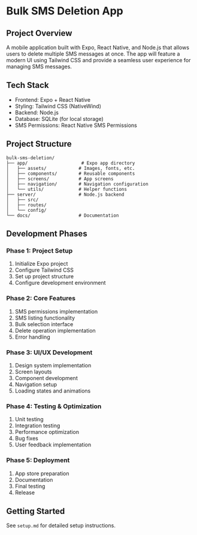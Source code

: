 # Bulk SMS Deletion App

## Project Overview

A mobile application built with Expo, React Native, and Node.js that allows users to delete multiple SMS messages at once. The app will feature a modern UI using Tailwind CSS and provide a seamless user experience for managing SMS messages.

## Tech Stack

- Frontend: Expo + React Native
- Styling: Tailwind CSS (NativeWind)
- Backend: Node.js
- Database: SQLite (for local storage)
- SMS Permissions: React Native SMS Permissions

## Project Structure

```
bulk-sms-deletion/
├── app/                    # Expo app directory
│   ├── assets/            # Images, fonts, etc.
│   ├── components/        # Reusable components
│   ├── screens/           # App screens
│   ├── navigation/        # Navigation configuration
│   └── utils/             # Helper functions
├── server/                # Node.js backend
│   ├── src/
│   ├── routes/
│   └── config/
└── docs/                  # Documentation
```

## Development Phases

### Phase 1: Project Setup

1. Initialize Expo project
2. Configure Tailwind CSS
3. Set up project structure
4. Configure development environment

### Phase 2: Core Features

1. SMS permissions implementation
2. SMS listing functionality
3. Bulk selection interface
4. Delete operation implementation
5. Error handling

### Phase 3: UI/UX Development

1. Design system implementation
2. Screen layouts
3. Component development
4. Navigation setup
5. Loading states and animations

### Phase 4: Testing & Optimization

1. Unit testing
2. Integration testing
3. Performance optimization
4. Bug fixes
5. User feedback implementation

### Phase 5: Deployment

1. App store preparation
2. Documentation
3. Final testing
4. Release

## Getting Started

See `setup.md` for detailed setup instructions.
